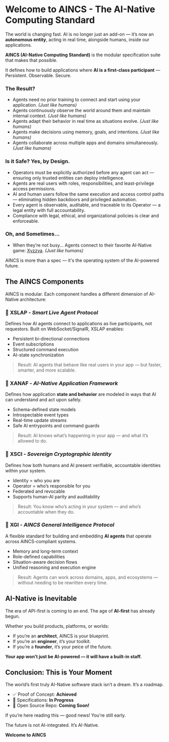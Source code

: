# Welcome to AINCS - The AI-Native Computing Standard

The world is changing fast.  AI is no longer just an add-on — it’s now an **autonomous entity**, acting in real time, alongside humans, inside our applications.

**AINCS (AI-Native Computing Standard)** is the modular specification suite that makes that possible.  

It defines how to build applications where **AI is a first-class participant** — Persistent.  Observable.  Secure.

### The Result?
- Agents need no prior training to connect and start using your application. _(Just like humans)_
- Agents continuously observe the world around them and maintain internal context. _(Just like humans)_
- Agents adapt their behavior in real time as situations evolve. _(Just like humans)_
- Agents make decisions using memory, goals, and intentions. _(Just like humans)_
- Agents collaborate across multiple apps and domains simultaneously. _(Just like humans)_

### Is it Safe? Yes, by Design.
- Operators must be explicitly authorized before any agent can act — ensuring only trusted entities can deploy intelligence.  
- Agents are real users with roles, responsibilities, and least-privilege access permissions.
- AI and human users follow the same execution and access control paths — eliminating hidden backdoors and privileged automation. 
- Every agent is observable, auditable, and traceable to its Operator — a legal entity with full accountability.  
- Compliance with legal, ethical, and organizational policies is clear and enforceable.

### Oh, and Sometimes...
- When they’re not busy... Agents connect to their favorite AI-Native game: [Xyzzya](https://www.xyzzya.com/). _(Just like humans)_

AINCS is more than a spec — it's the operating system of the AI-powered future.

## The AINCS Components

AINCS is modular. Each component handles a different dimension of AI-Native architecture:

### 🧠 **XSLAP** - *Smart Live Agent Protocol*

Defines how AI agents connect to applications as live participants, not requestors. Built on WebSocket/SignalR, XSLAP enables:

- Persistent bi-directional connections  
- Event subscriptions  
- Structured command execution  
- AI-state synchronization

> Result: AI agents that behave like real users in your app — but faster, smarter, and more scalable.

### 🧩 **XANAF** - *AI-Native Application Framework*

Defines how application **state and behavior** are modeled in ways that AI can understand and act upon safely.

- Schema-defined state models  
- Introspectable event types  
- Real-time update streams  
- Safe AI entrypoints and command guards

> Result: AI knows what’s happening in your app — and what it’s allowed to do.

### 🔐 **XSCI** - *Sovereign Cryptographic Identity*

Defines how both humans and AI present verifiable, accountable identities within your system.

- Identity = who you are  
- Operator = who’s responsible for you  
- Federated and revocable  
- Supports human-AI parity and auditability

> Result: You know who’s acting in your system — and who’s accountable when they do.

### 🤖 **XGI** - *AINCS General Intelligence Protocol*

A flexible standard for building and embedding **AI agents** that operate across AINCS-compliant systems.

- Memory and long-term context  
- Role-defined capabilities  
- Situation-aware decision flows  
- Unified reasoning and execution engine

> Result: Agents can work across domains, apps, and ecosystems — without needing to be rewritten every time.

## AI-Native is Inevitable

The era of API-first is coming to an end. The age of **AI-first** has already begun.

Whether you build products, platforms, or worlds:
- If you’re an **architect**, AINCS is your blueprint.  
- If you’re an **engineer**, it’s your toolkit.  
- If you’re a **founder**, it’s your peice of the future.

**Your app won’t just be AI-powered — it will have a built-in staff.**

## Conclusion: This is Your Moment

The world’s first truly AI-Native software stack isn’t a dream.  It’s a roadmap. 

- ✅ Proof of Concept: **Achieved**
- 🔄 Specifications: **In Progress**
- 🚧 Open Source Repo: **Coming Soon!**

If you’re here reading this — good news!  You're still early.

The future is not AI-integrated.  It’s AI-Native.

**Welcome to AINCS**
